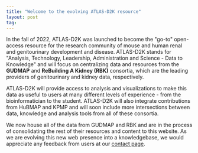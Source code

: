 ```yaml
---
title: "Welcome to the evolving ATLAS-D2K resource"
layout: post
tag:
---
```


In the fall of 2022, ATLAS-D2K was launched to become the "go-to" open-access resource for the research community of mouse and human renal and genitourinary development and disease. ATLAS-D2K stands for "Analysis, Technology, Leadership, Administration and Science - Data to Knowledge" and will focus on centralizing data and resources from the **GUDMAP** and **ReBuilding A Kidney (RBK)** consortia, which are the leading providers of genitourinary and kidney data, respectively.

ATLAS-D2K will provide access to analysis and visualizations to make this data as useful to users at many different levels of experience - from the bioinformatician to the student. ATLAS-D2K will also integrate contributions from HuBMAP and KPMP and will soon include more intersections between data, knowledge and analysis tools from all of these consortia.

We now house all of the data from GUDMAP and RBK and are in the process of consolidating the rest of their resources and content to this website. As we are evolving this new web presence into a knowledgebase, we would appreciate any feedback from users at our [contact page](/contact/).
